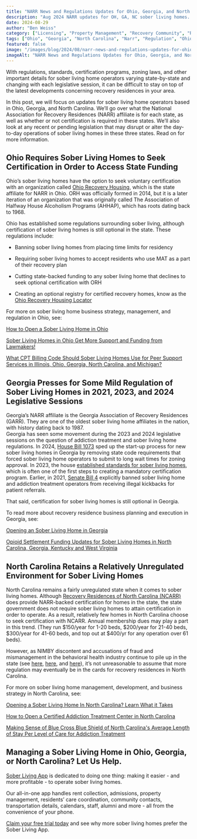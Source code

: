 ```yaml
---
title: "NARR News and Regulations Updates for Ohio, Georgia, and North Carolina Sober Living Homes"
description: "Aug 2024 NARR updates for OH, GA, NC sober living homes. Learn about certification, funding rules (OH), GA's new laws & NC's optional certification."
date: 2024-08-29
author: "Ben Weiss"
category: ["Licensing", "Property Management", "Recovery Community", "Regulations", "Sober Living Startup"]
tags: ["Ohio", "Georgia", "North Carolina", "Narr", "Regulation", "Ohio Recovery Housing", "Garr"]
featured: false
image: "/images/blog/2024/08/narr-news-and-regulations-updates-for-ohio-georgia-and-north-carolina-sober-living-homes/featured.jpg"
imageAlt: "NARR News and Regulations Updates for Ohio, Georgia, and North Carolina Sober Living Homes"
---
```


With regulations, standards, certification programs, zoning laws, and other important details for sober living home operators varying state-by-state and changing with each legislative session, it can be difficult to stay on top of the latest developments concerning recovery residences in your area. 

In this post, we will focus on updates for sober living home operators based in Ohio, Georgia, and North Carolina. We’ll go over what the National Association for Recovery Residences (NARR) affiliate is for each state, as well as whether or not certification is required in these states. We’ll also look at any recent or pending legislation that may disrupt or alter the day-to-day operations of sober living homes in these three states. Read on for more information. 

## Ohio Requires Sober Living Homes to Seek Certification in Order to Access State Funding

Ohio’s sober living homes have the option to seek voluntary certification with an organization called [Ohio Recovery Housing](<https://www.ohiorecoveryhousing.org/>), which is the state affiliate for NARR in Ohio. ORH was officially formed in 2014, but it is a later iteration of an organization that was originally called The Association of Halfway House Alcoholism Programs (AHHAP), which has roots dating back to 1968.

Ohio has established some regulations surrounding sober living, although certification of sober living homes is still optional in the state. These regulations include: 

  * Banning sober living homes from placing time limits for residency 

  * Requiring sober living homes to accept residents who use MAT as a part of their recovery plan 

  * Cutting state-backed funding to any sober living home that declines to seek optional certification with ORH

  * Creating an optional registry for certified recovery homes, know as the [Ohio Recovery Housing Locator](<https://find.ohiorecoveryhousing.org/>)

For more on sober living home business strategy, management, and regulation in Ohio, see: 

[How to Open a Sober Living Home in Ohio](<../../../2021/10/12/how-to-open-a-sober-living-home-in-ohio.html>)

[Sober Living Homes in Ohio Get More Support and Funding from Lawmakers!](<../../../2022/8/30/sober-living-homes-in-ohio-get-more-support-and-funding-from-lawmakers.html>)

[What CPT Billing Code Should Sober Living Homes Use for Peer Support Services in Illinois, Ohio, Georgia, North Carolina, and Michigan?](</sober-living-app-blog/what-cpt-billing-code-should-sober-living-homes-use-for-peer-support-services-in-illinois-ohio-georgia-north-carolina-and-michigan>)

## Georgia Presses for Some Mild Regulation of Sober Living Homes in 2021, 2023, and 2024 Legislative Sessions

Georgia’s NARR affiliate is the Georgia Association of Recovery Residences (GARR). They are one of the oldest sober living home affiliates in the nation, with history dating back to 1987.   
Georgia has seen some movement during the 2023 and 2024 legislative sessions on the question of addiction treatment and sober living home regulations. In 2024, [House Bill 1073](<https://www.gpb.org/news/2024/06/03/new-zoning-law-may-help-prevent-stigma-against-housing-for-people-in-addiction>) sped up the start-up process for new sober living homes in Georgia by removing state code requirements that forced sober living home operators to submit to long wait times for zoning approval. In 2023, the house [established standards for sober living homes](<https://www.gpb.org/news/2022/08/04/its-the-most-important-part-of-addiction-recovery-and-often-the-most-difficult>), which is often one of the first steps to creating a mandatory certification program. Earlier, in 2021, [Senate Bill 4](<https://www.legis.ga.gov/legislation/58874>) explicitly banned sober living home and addiction treatment operators from receiving illegal kickbacks for patient referrals. 

That said, certification for sober living homes is still optional in Georgia.

To read more about recovery residence business planning and execution in Georgia, see:

[Opening an Sober Living Home in Georgia](<../../../2021/11/23/opening-an-sober-living-home-in-georgia.html>)

[Opioid Settlement Funding Updates for Sober Living Homes in North Carolina, Georgia, Kentucky and West Virginia](</sober-living-app-blog/opioid-settlement-funding-updates-for-sober-living-homes-in-north-carolina-georgia-kentucky-and-west-virginia>)

## North Carolina Retains a Relatively Unregulated Environment for Sober Living Homes

North Carolina remains a fairly unregulated state when it comes to sober living homes. Although [Recovery Residences of North Carolina (NCARR)](<https://ncarr.org/>) does provide NARR-backed certification for homes in the state, the state government does not require sober living homes to attain certification in order to operate. As a result, relatively few homes in North Carolina choose to seek certification with NCARR. Annual membership dues may play a part in this trend. (They run $150/year for 1-20 beds, $200/year for 21-40 beds, $300/year for 41-60 beds, and top out at $400/yr for any operation over 61 beds). 

However, as NIMBY discontent and accusations of fraud and mismanagement in the behavioral health industry continue to pile up in the state (see [here](<https://www.wsoctv.com/news/local/residents-want-sober-living-homes-out-neighborhood/52855979/>), [here](<https://revealnews.org/article/drug-users-got-exploited-disabled-patients-got-hurt-one-woman-benefited-from-it-all/>), and [here](<https://revealnews.org/article/at-hundreds-of-rehabs-recovery-means-work-without-pay/>)), it’s not unreasonable to assume that more regulation may eventually be in the cards for recovery residences in North Carolina. 

For more on sober living home management, development, and business strategy in North Carolina, see:

[Opening a Sober Living Home In North Carolina? Learn What it Takes](<../../../2022/7/11/opening-a-sober-living-home-in-north-carolina-learn-what-it-takes.html>)

[How to Open a Certified Addiction Treatment Center in North Carolina](<https://behavehealth.com/blog/2021/12/10/how-to-open-a-certified-addiction-treatment-center-in-north-carolina>)

[Making Sense of Blue Cross Blue Shield of North Carolina's Average Length of Stay Per Level of Care for Addiction Treatment](<https://behavehealth.com/blog/2022/6/16/making-sense-of-blue-cross-blue-shield-of-north-carolinas-average-length-of-stay-per-level-of-care-for-addiction-treatment>)

## Managing a Sober Living Home in Ohio, Georgia, or North Carolina? Let Us Help.

[Sober Living App](</>) is dedicated to doing one thing: making it easier - and more profitable - to operate sober living homes. 

Our all-in-one app handles rent collection, admissions, property management, residents’ care coordination, community contacts, transportation details, calendars, staff, alumni and more - all from the convenience of your phone. 

[Claim your free trial today](<https://behavehealth.com/get-started?__hstc=135632115.075701b9fb7ccd58adc7b5b57a792227.1708902226082.1722205853113.1722795767849.32&__hssc=135632115.7.1722795767849&__hsfp=3530606189>) and see why more sober living homes prefer the Sober Living App.